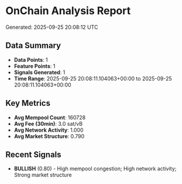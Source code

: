 # OnChain Analysis Report
Generated: 2025-09-25 20:08:12 UTC

## Data Summary
- **Data Points**: 1
- **Feature Points**: 1
- **Signals Generated**: 1
- **Time Range**: 2025-09-25 20:08:11.104063+00:00 to 2025-09-25 20:08:11.104063+00:00

## Key Metrics
- **Avg Mempool Count**: 160728
- **Avg Fee (30min)**: 3.0 sat/vB
- **Avg Network Activity**: 1.000
- **Avg Market Structure**: 0.790

## Recent Signals
- **BULLISH** (0.80) - High mempool congestion; High network activity; Strong market structure
